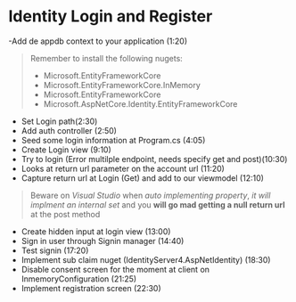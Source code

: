# Identity Login and Register

-Add de appdb context to your application (1:20)
>Remember to install the following nugets:
> - Microsoft.EntityFrameworkCore
> - Microsoft.EntityFrameworkCore.InMemory
> - Microsoft.EntityFrameworkCore
> - Microsoft.AspNetCore.Identity.EntityFrameworkCore
- Set Login path(2:30)
- Add auth controller (2:50)
- Seed some login information at Program.cs (4:05)
- Create Login view (9:10)
- Try to login (Error multilple endpoint, needs specify get and post)(10:30)
- Looks at return url parameter on the account url (11:20)
- Capture return url at Login (Get) and add to our viewmodel (12:10)
> Beware on *Visual Studio* when *auto implementing property*, *it will implment an internal set* and you **will go mad getting a null return url** at the post method
- Create hidden input at login view (13:00)
- Sign in user through Signin manager (14:40)
- Test signin (17:20)
- Implement sub claim nuget (IdentityServer4.AspNetIdentity) (18:30)
- Disable consent screen for the moment at client on InmemoryConfiguration (21:25)
- Implement registration screen (22:30)
